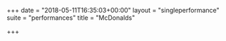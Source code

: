 +++
date = "2018-05-11T16:35:03+00:00"
layout = "singleperformance"
suite = "performances"
title = "McDonalds"

+++